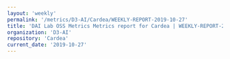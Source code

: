 ```yaml
---
layout: 'weekly'
permalink: '/metrics/D3-AI/Cardea/WEEKLY-REPORT-2019-10-27'
title: 'DAI Lab OSS Metrics Metrics report for Cardea | WEEKLY-REPORT-2019-10-27'
organization: 'D3-AI'
repository: 'Cardea'
current_date: '2019-10-27'
---
```

